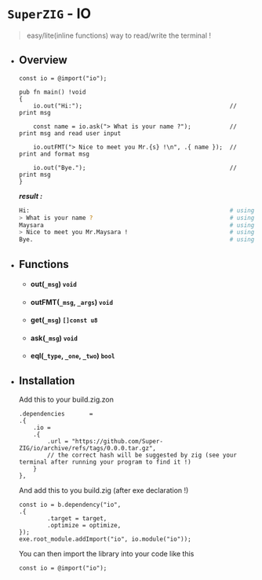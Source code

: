 # `SuperZIG` - IO

> easy/lite(inline functions) way to read/write the terminal !

- ## Overview

    ```zig
    const io = @import("io");

    pub fn main() !void
    {
        io.out("Hi:");                                          // print msg

        const name = io.ask("> What is your name ?");           // print msg and read user input

        io.outFMT("> Nice to meet you Mr.{s} !\n", .{ name });  // print and format msg

        io.out("Bye.");                                         // print msg
    }
    ```

    **_result :_**
    
    ```bash
    Hi:                                                         # using out
    > What is your name ?                                       # using ask/out
    Maysara                                                     # using ask/get
    > Nice to meet you Mr.Maysara !                             # using outFMT
    Bye.                                                        # using out
    ```

- ## Functions
  
    - #### out(`_msg`) `void`
    - #### outFMT(`_msg`, `_args`) `void`
    - #### get(`_msg`) `[]const u8`
    - #### ask(`_msg`) `void`
    - #### eql(`_type`, `_one`, `_two`) `bool`

- ## Installation

    Add this to your build.zig.zon

    ```zig
    .dependencies       =
    .{
        .io =
        .{
            .url = "https://github.com/Super-ZIG/io/archive/refs/tags/0.0.0.tar.gz",
            // the correct hash will be suggested by zig (see your terminal after running your program to find it !)
        }
    },
    ```

    And add this to you build.zig (after exe declaration !)

    ```zig
    const io = b.dependency("io",
    .{
            .target = target,
            .optimize = optimize,
    });
    exe.root_module.addImport("io", io.module("io"));

    ```

    You can then import the library into your code like this

    ```zig
    const io = @import("io");
    ```
